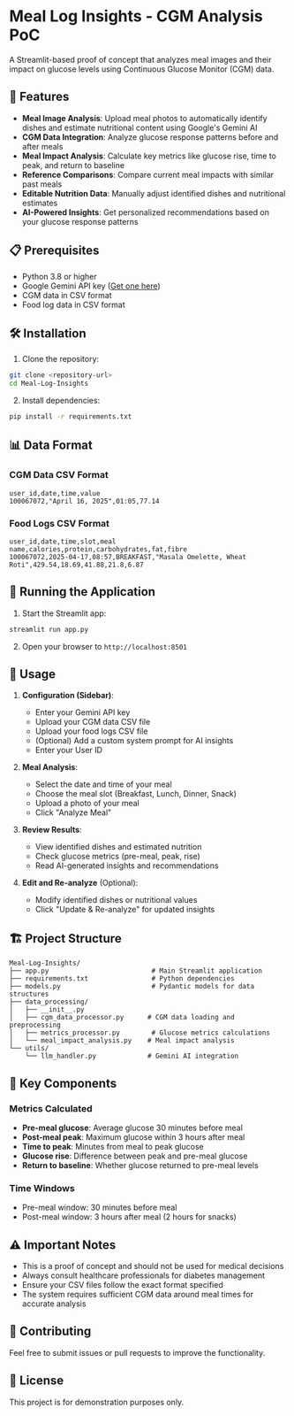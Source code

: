 # Meal Log Insights - CGM Analysis PoC

A Streamlit-based proof of concept that analyzes meal images and their impact on glucose levels using Continuous Glucose Monitor (CGM) data.

## 🚀 Features

- **Meal Image Analysis**: Upload meal photos to automatically identify dishes and estimate nutritional content using Google's Gemini AI
- **CGM Data Integration**: Analyze glucose response patterns before and after meals
- **Meal Impact Analysis**: Calculate key metrics like glucose rise, time to peak, and return to baseline
- **Reference Comparisons**: Compare current meal impacts with similar past meals
- **Editable Nutrition Data**: Manually adjust identified dishes and nutritional estimates
- **AI-Powered Insights**: Get personalized recommendations based on your glucose response patterns

## 📋 Prerequisites

- Python 3.8 or higher
- Google Gemini API key ([Get one here](https://makersuite.google.com/app/apikey))
- CGM data in CSV format
- Food log data in CSV format

## 🛠️ Installation

1. Clone the repository:
```bash
git clone <repository-url>
cd Meal-Log-Insights
```

2. Install dependencies:
```bash
pip install -r requirements.txt
```

## 📊 Data Format

### CGM Data CSV Format
```csv
user_id,date,time,value
100067072,"April 16, 2025",01:05,77.14
```

### Food Logs CSV Format
```csv
user_id,date,time,slot,meal name,calories,protein,carbohydrates,fat,fibre
100067072,2025-04-17,08:57,BREAKFAST,"Masala Omelette, Wheat Roti",429.54,18.69,41.88,21.8,6.87
```

## 🚀 Running the Application

1. Start the Streamlit app:
```bash
streamlit run app.py
```

2. Open your browser to `http://localhost:8501`

## 📖 Usage

1. **Configuration (Sidebar)**:
   - Enter your Gemini API key
   - Upload your CGM data CSV file
   - Upload your food logs CSV file
   - (Optional) Add a custom system prompt for AI insights
   - Enter your User ID

2. **Meal Analysis**:
   - Select the date and time of your meal
   - Choose the meal slot (Breakfast, Lunch, Dinner, Snack)
   - Upload a photo of your meal
   - Click "Analyze Meal"

3. **Review Results**:
   - View identified dishes and estimated nutrition
   - Check glucose metrics (pre-meal, peak, rise)
   - Read AI-generated insights and recommendations

4. **Edit and Re-analyze** (Optional):
   - Modify identified dishes or nutritional values
   - Click "Update & Re-analyze" for updated insights

## 🏗️ Project Structure

```
Meal-Log-Insights/
├── app.py                          # Main Streamlit application
├── requirements.txt                # Python dependencies
├── models.py                       # Pydantic models for data structures
├── data_processing/
│   ├── __init__.py
│   ├── cgm_data_processor.py      # CGM data loading and preprocessing
│   ├── metrics_processor.py        # Glucose metrics calculations
│   └── meal_impact_analysis.py    # Meal impact analysis
└── utils/
    └── llm_handler.py             # Gemini AI integration
```

## 🔧 Key Components

### Metrics Calculated
- **Pre-meal glucose**: Average glucose 30 minutes before meal
- **Post-meal peak**: Maximum glucose within 3 hours after meal
- **Time to peak**: Minutes from meal to peak glucose
- **Glucose rise**: Difference between peak and pre-meal glucose
- **Return to baseline**: Whether glucose returned to pre-meal levels

### Time Windows
- Pre-meal window: 30 minutes before meal
- Post-meal window: 3 hours after meal (2 hours for snacks)

## ⚠️ Important Notes

- This is a proof of concept and should not be used for medical decisions
- Always consult healthcare professionals for diabetes management
- Ensure your CSV files follow the exact format specified
- The system requires sufficient CGM data around meal times for accurate analysis

## 🤝 Contributing

Feel free to submit issues or pull requests to improve the functionality.

## 📄 License

This project is for demonstration purposes only. 
